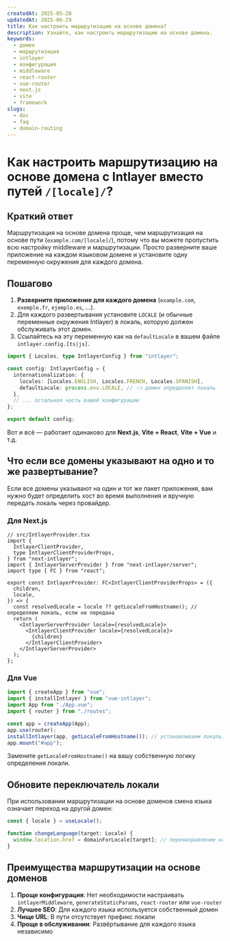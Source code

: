 ```yaml
---
createdAt: 2025-05-20
updatedAt: 2025-06-29
title: Как настроить маршрутизацию на основе домена?
description: Узнайте, как настроить маршрутизацию на основе домена.
keywords:
  - домен
  - маршрутизация
  - intlayer
  - конфигурация
  - middleware
  - react-router
  - vue-router
  - next.js
  - vite
  - framework
slugs:
  - doc
  - faq
  - domain-routing
---
```


# Как настроить **маршрутизацию на основе домена** с Intlayer вместо путей `/[locale]/`?

## Краткий ответ

Маршрутизация на основе домена проще, чем маршрутизация на основе пути (`example.com/[locale]/`), потому что вы можете пропустить всю настройку middleware и маршрутизации. Просто разверните ваше приложение на каждом языковом домене и установите одну переменную окружения для каждого домена.

## Пошагово

1. **Разверните приложение для каждого домена** (`example.com`, `exemple.fr`, `ejemplo.es`, …).
2. Для каждого развертывания установите `LOCALE` (и обычные переменные окружения Intlayer) в локаль, которую должен обслуживать этот домен.
3. Ссылайтесь на эту переменную как на `defaultLocale` в вашем файле `intlayer.config.[ts|js]`.

```ts
import { Locales, type IntlayerConfig } from "intlayer";

const config: IntlayerConfig = {
  internationalization: {
    locales: [Locales.ENGLISH, Locales.FRENCH, Locales.SPANISH],
    defaultLocale: process.env.LOCALE, // 👈 домен определяет локаль
  },
  // ... остальная часть вашей конфигурации
};

export default config;
```

Вот и всё — работает одинаково для **Next.js**, **Vite + React**, **Vite + Vue** и т.д.

## Что если все домены указывают на **одно и то же** развертывание?

Если все домены указывают на один и тот же пакет приложения, вам нужно будет определить хост во время выполнения и вручную передать локаль через провайдер.

### Для Next.js

```tsx
// src/IntlayerProvider.tsx
import {
  IntlayerClientProvider,
  type IntlayerClientProviderProps,
} from "next-intlayer";
import { IntlayerServerProvider } from "next-intlayer/server";
import type { FC } from "react";

export const IntlayerProvider: FC<IntlayerClientProviderProps> = ({
  children,
  locale,
}) => {
  const resolvedLocale = locale ?? getLocaleFromHostname(); // определяем локаль, если не передана
  return (
    <IntlayerServerProvider locale={resolvedLocale}>
      <IntlayerClientProvider locale={resolvedLocale}>
        {children}
      </IntlayerClientProvider>
    </IntlayerServerProvider>
  );
};
```

### Для Vue

```ts
import { createApp } from "vue";
import { installIntlayer } from "vue-intlayer";
import App from "./App.vue";
import { router } from "./routes";

const app = createApp(App);
app.use(router);
installIntlayer(app, getLocaleFromHostname()); // устанавливаем локаль, определённую по имени хоста
app.mount("#app");
```

Замените `getLocaleFromHostname()` на вашу собственную логику определения локали.

## Обновите переключатель локали

При использовании маршрутизации на основе доменов смена языка означает переход на другой домен:

```ts
const { locale } = useLocale();

function changeLanguage(target: Locale) {
  window.location.href = domainForLocale[target]; // перенаправление на домен, соответствующий выбранной локали
}
```

## Преимущества маршрутизации на основе доменов

1. **Проще конфигурация**: Нет необходимости настраивать `intlayerMiddleware`, `generateStaticParams`, `react-router` или `vue-router`
2. **Лучшее SEO**: Для каждого языка используется собственный домен
3. **Чище URL**: В пути отсутствует префикс локали
4. **Проще в обслуживании**: Развёртывание для каждого языка независимо
